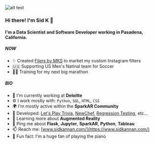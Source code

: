 ![alt text](https://cdn.glitch.global/2ffa702d-3268-4e73-bbd8-5cad3d52a86e/backgroundSid1.jpg?v=1669163820989)

### Hi there! I'm Sid K 👋

#### I'm a Data Scientist and Software Developer working in Pasadena, California.

##### NOW

- ✨ Created [Filers by MKS](https://www.filtersbymks.com/) to market my custom Instagram filters
- 🇺🇸 Supporting US Men's Natinal team for Soccer
- 🏃🏾 Training for my next big marathon

##### BIO

- 🏢 I'm currently working at **Deloitte**
- ⚙️ I work mostly with: `Python`, `SQL`, `HTML`, `CSS`
- 🌍 I'm mostly active within the **SparkAR Community**
- 👾 Developed: [Let's Play Trivia](https://letsplaytrivia.webflow.io/), [NewChef](https://newchef.herokuapp.com/diversity), [Regression Testing](https://regression-testing.herokuapp.com/), etc…
- 🌱 Learning more about **Augmented Reality**
- 💬 Ping me about **Flask**, **Jupyter**, **SparkAR**, **Python**, **Tableau**
- 📫 Reach me: [www.sidkannan.com/](https://www.sidkannan.com/)
- 🎹 Fun fact: I'm a huge fan of playing the piano
